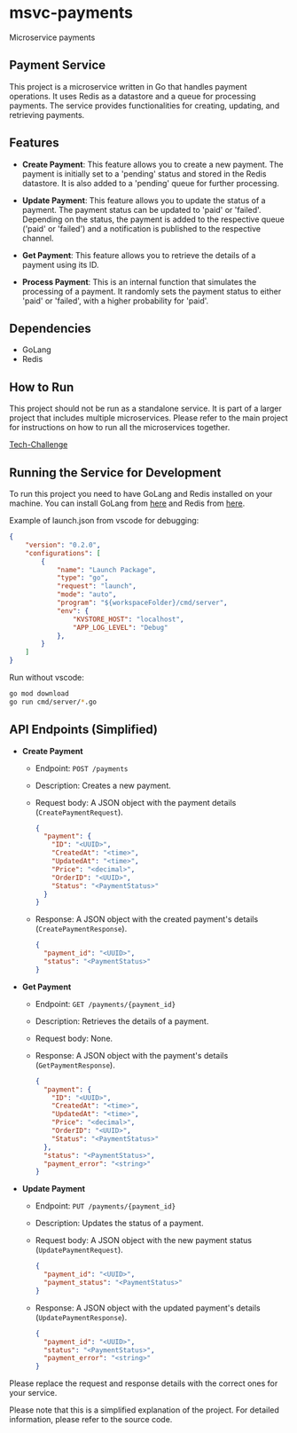 # msvc-payments

Microservice payments

## Payment Service

This project is a microservice written in Go that handles payment operations. It uses Redis as a datastore and a queue for processing payments. The service provides functionalities for creating, updating, and retrieving payments.

## Features

- **Create Payment**: This feature allows you to create a new payment. The payment is initially set to a 'pending' status and stored in the Redis datastore. It is also added to a 'pending' queue for further processing.

- **Update Payment**: This feature allows you to update the status of a payment. The payment status can be updated to 'paid' or 'failed'. Depending on the status, the payment is added to the respective queue ('paid' or 'failed') and a notification is published to the respective channel.

- **Get Payment**: This feature allows you to retrieve the details of a payment using its ID.

- **Process Payment**: This is an internal function that simulates the processing of a payment. It randomly sets the payment status to either 'paid' or 'failed', with a higher probability for 'paid'.

## Dependencies

- GoLang
- Redis

## How to Run

This project should not be run as a standalone service. It is part of a larger project that includes multiple microservices. Please refer to the main project for instructions on how to run all the microservices together.

[Tech-Challenge](https://github.com/SOAT1StackGoLang/tech-challenge/tree/main/microservices)

## Running the Service for Development

To run this project you need to have GoLang and Redis installed on your machine. You can install GoLang from [here](https://golang.org/doc/install) and Redis from [here](https://redis.io/download).

Example of launch.json from vscode for debugging:

```json
{
    "version": "0.2.0",
    "configurations": [
        {
            "name": "Launch Package",
            "type": "go",
            "request": "launch",
            "mode": "auto",
            "program": "${workspaceFolder}/cmd/server",
            "env": {
                "KVSTORE_HOST": "localhost",
                "APP_LOG_LEVEL": "Debug"
            },
        }
    ]
}
```

Run without vscode:

```bash
go mod download
go run cmd/server/*.go
```

## API Endpoints (Simplified)

- **Create Payment**
  - Endpoint: `POST /payments`
  - Description: Creates a new payment.
  - Request body: A JSON object with the payment details (`CreatePaymentRequest`).

    ```json
    {
      "payment": {
        "ID": "<UUID>",
        "CreatedAt": "<time>",
        "UpdatedAt": "<time>",
        "Price": "<decimal>",
        "OrderID": "<UUID>",
        "Status": "<PaymentStatus>"
      }
    }
    ```

  - Response: A JSON object with the created payment's details (`CreatePaymentResponse`).

    ```json
    {
      "payment_id": "<UUID>",
      "status": "<PaymentStatus>"
    }
    ```

- **Get Payment**
  - Endpoint: `GET /payments/{payment_id}`
  - Description: Retrieves the details of a payment.
  - Request body: None.
  - Response: A JSON object with the payment's details (`GetPaymentResponse`).

    ```json
    {
      "payment": {
        "ID": "<UUID>",
        "CreatedAt": "<time>",
        "UpdatedAt": "<time>",
        "Price": "<decimal>",
        "OrderID": "<UUID>",
        "Status": "<PaymentStatus>"
      },
      "status": "<PaymentStatus>",
      "payment_error": "<string>"
    }
    ```

- **Update Payment**
  - Endpoint: `PUT /payments/{payment_id}`
  - Description: Updates the status of a payment.
  - Request body: A JSON object with the new payment status (`UpdatePaymentRequest`).

    ```json
    {
      "payment_id": "<UUID>",
      "payment_status": "<PaymentStatus>"
    }
    ```

  - Response: A JSON object with the updated payment's details (`UpdatePaymentResponse`).

    ```json
    {
      "payment_id": "<UUID>",
      "status": "<PaymentStatus>",
      "payment_error": "<string>"
    }
    ```

Please replace the request and response details with the correct ones for your service.

Please note that this is a simplified explanation of the project. For detailed information, please refer to the source code.
